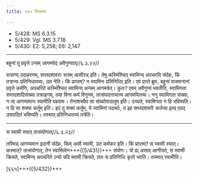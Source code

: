 ```yaml
---
title: १४१ टिप्पण्यः

---
```

- 5/428: MS 6.3.15
- 5/429: Vgl. MS 3.7.18
- 5/430: E2: 5,258; E6: 2,147

____________________________________________


बहूनां तु प्रवृत्ते ऽन्यम् आगमयेद् अवैगुण्यात्//६.३.२२//

सत्राण्य् उदाहरणम्, सप्तदशावराः सत्रम् आसीरन्न् इति। तेषु कस्मिंश्चित् स्वामिन्य् अपचरति संदेहः, किं तत्रान्यः प्रतिनिधातव्यः, उत नेति। किं प्राप्तम्? न स्वामिनः प्रतिनिधिर् इति। एवं प्राप्ते ब्रूमः, बहूनां यजमानानां प्रवृत्ते कर्मणि, अपचरिते कस्मिंश्चित् स्वामिन्य् अन्यम् आगमयेत्। कुतः? एवम् अवैगुण्यं भवतीति, स्वामिगता सप्तदशादिसंख्या तत्राङ्गम्, तया विना कर्म विगुणम्, तत्संपादनायान्य आगमयितव्यः।
ननु स्वामिगता संख्या, न त्व् आगम्यमानः स्वामीति वक्ष्यामः। तेनाशक्यैव सा संख्योपादातुम् इति। उच्यते, स्वामिगता न हि भविष्यति। न हि सा शक्या कर्तुम् इति। इदं तु शक्यं कर्तुम्, ये स्वामिनां पदार्थाः, त इह सप्तदशावरैः कर्तव्या इत्य् एतद् उपपादितं भविष्यति। तस्मात् प्रतिनिधातव्यं तत्रेति।


____________________________________________


स स्वामी स्यात् तत्संयोगात्//६.३.२३//

तस्मिन्न् आगम्यमान इदानीं संदेहः, किम् असौ स्वामी, उत कर्मकर इति। किं प्राप्तम्? स स्वामी स्यात्। कस्मात्? तत्संयोगात्, तेन स्वामित्वेन+++({5/431})+++ संयोगः। यो ह्य् असाव् आनीयते, स स्वामी क्रियते, स्वामिन्य् अपचरिते ऽन्यो यदि स्वामी क्रियते, ततः स प्रतिनिधिः कृतो भवति। तस्मात् स्वामीति।

[६६५]+++({5/432})+++
